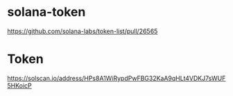# solana-token
https://github.com/solana-labs/token-list/pull/26565

# Token
https://solscan.io/address/HPs8A1WiRypdPwFBG32KaA9qHLt4VDKJ7sWUF5HKoicP
